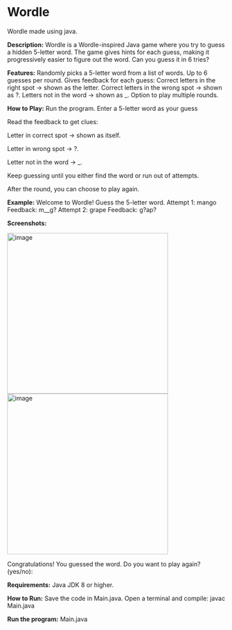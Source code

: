 # Wordle
Wordle made using java.

**Description:**
Wordle is a Wordle-inspired Java game where you try to guess a hidden 5-letter word. The game gives hints for each guess, making it progressively easier to figure out the word. Can you guess it in 6 tries?

**Features:**
Randomly picks a 5-letter word from a list of words.
Up to 6 guesses per round.
Gives feedback for each guess:
Correct letters in the right spot → shown as the letter.
Correct letters in the wrong spot → shown as ?.
Letters not in the word → shown as _.
Option to play multiple rounds.

**How to Play:**
Run the program.
Enter a 5-letter word as your guess

Read the feedback to get clues:

Letter in correct spot → shown as itself.

Letter in wrong spot → ?.

Letter not in the word → _.

Keep guessing until you either find the word or run out of attempts.

After the round, you can choose to play again.

**Example:**
Welcome to Wordle! Guess the 5-letter word.
Attempt 1: mango
Feedback: m__g?
Attempt 2: grape
Feedback: g?ap?

**Screenshots:**



<img width="371" height="371" alt="image" src="https://github.com/user-attachments/assets/40b579da-3716-41c8-927f-5f41a078073e" />
<img width="371" height="371" alt="image" src="https://github.com/user-attachments/assets/dbe78324-6baa-4122-802d-0027ae50aa49" />


Congratulations! You guessed the word.
Do you want to play again? (yes/no):

**Requirements:**
Java JDK 8 or higher.

**How to Run:**
Save the code in Main.java.
Open a terminal and compile:
javac Main.java


**Run the program:**
Main.java

